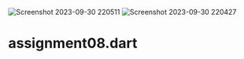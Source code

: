 ![Screenshot 2023-09-30 220511](https://github.com/ashrafulislam444/assignment08.dart/assets/118557764/fb83c766-d15c-4192-9d34-2a707d3d4738)
![Screenshot 2023-09-30 220427](https://github.com/ashrafulislam444/assignment08.dart/assets/118557764/74aeb64c-18f9-4184-ac4f-0f3f1f423bf9)
# assignment08.dart
